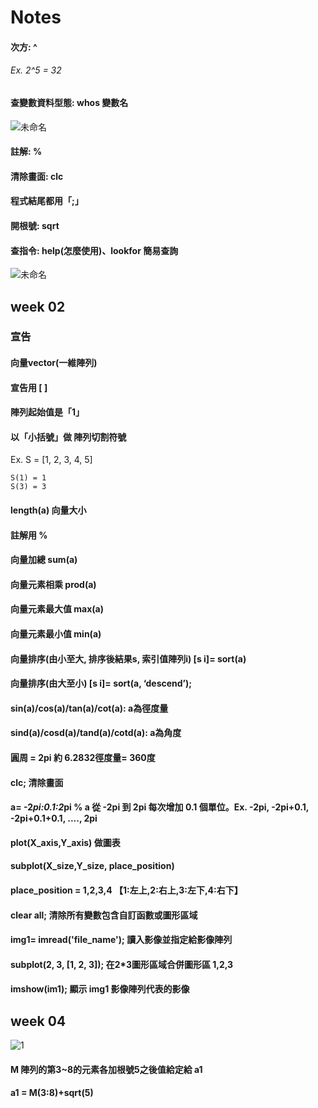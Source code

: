 # Notes

#### 次方: ^
###### Ex. 2^5 = 32

#### 查變數資料型態: whos 變數名

![未命名](https://user-images.githubusercontent.com/53148219/93421652-8244cb80-f8e4-11ea-8de0-bd08998f5397.png)

#### 註解: %

#### 清除畫面: clc

#### 程式結尾都用「;」

#### 開根號: sqrt

#### 查指令: help(怎麼使用)、lookfor 簡易查詢
![未命名](https://user-images.githubusercontent.com/53148219/93426669-14ea6800-f8ef-11ea-840b-abcabccc8898.png)

## week 02
### 宣告
#### 向量vector(一維陣列)
#### 宣告用 [  ]

#### 陣列起始值是「1」

#### 以「小括號」做 陣列切割符號
  Ex. S = [1, 2, 3, 4, 5]
	
	S(1) = 1
	S(3) = 3
#### length(a) 向量大小
#### 註解用 %
#### 向量加總 sum(a)
#### 向量元素相乘 prod(a)
#### 向量元素最大值 max(a)
#### 向量元素最小值 min(a)
#### 向量排序(由小至大, 排序後結果s, 索引值陣列i) [s i]= sort(a)
#### 向量排序(由大至小) [s i]= sort(a, ‘descend’);
#### sin(a)/cos(a)/tan(a)/cot(a): a為徑度量
#### sind(a)/cosd(a)/tand(a)/cotd(a): a為角度
#### 圓周 = 2pi 約 6.2832徑度量= 360度
#### clc; 清除畫面
#### a= -2*pi:0.1:2*pi % a 從 -2pi 到 2pi 每次增加 0.1 個單位。Ex. -2pi, -2pi+0.1, -2pi+0.1+0.1, ...., 2pi
#### plot(X_axis,Y_axis) 做圖表
#### subplot(X_size,Y_size, place_position)
#### place_position = 1,2,3,4 【1:左上,2:右上,3:左下,4:右下】
#### clear all; 清除所有變數包含自訂函數或圖形區域
#### img1= imread('file_name'); 讀入影像並指定給影像陣列
#### subplot(2, 3, [1, 2, 3]); 在2*3圖形區域合併圖形區 1,2,3
#### imshow(im1); 顯示 img1 影像陣列代表的影像

## week 04
![1](https://user-images.githubusercontent.com/53148219/96079115-89142d80-0ee6-11eb-959e-09960ded1658.jpg)

#### M 陣列的第3~8的元素各加根號5之後值給定給 a1
#### a1 = M(3:8)+sqrt(5)

